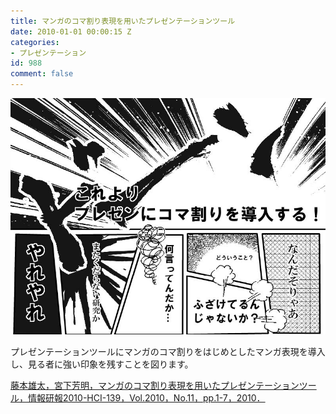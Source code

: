 ```yaml
---
title: マンガのコマ割り表現を用いたプレゼンテーションツール
date: 2010-01-01 00:00:15 Z
categories:
- プレゼンテーション
id: 988
comment: false
---
```


[![hci_fujimoto](/wp-content/uploads/2015/05/hci_fujimoto.jpg)](/wp-content/uploads/2015/05/hci_fujimoto.jpg)


プレゼンテーションツールにマンガのコマ割りをはじめとしたマンガ表現を導入し、見る者に強い印象を残すことを図ります。

<a href>藤本雄太，宮下芳明，マンガのコマ割り表現を用いたプレゼンテーションツール，情報研報2010-HCI-139，Vol.2010，No.11，pp.1-7，2010．</a>
